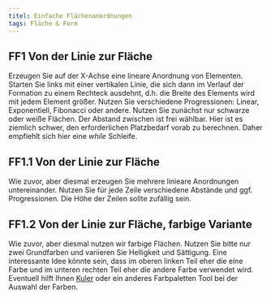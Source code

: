 ```yaml
---
titel: Einfache Flächenanordnungen
tags: Fläche & Form
---
```


## FF1 Von der Linie zur Fläche
Erzeugen Sie auf der X-Achse eine lineare Anordnung von Elementen. Starten Sie links mit einer vertikalen Linie, die sich dann im Verlauf der Formation zu einem Rechteck ausdehnt, d.h. die Breite des Elements wird mit jedem Element größer. Nutzen Sie verschiedene Progressionen: Linear, Exponentiell, Fibonacci oder andere. Nutzen Sie zunächst nur schwarze oder weiße Flächen. Der Abstand zwischen ist frei wählbar. Hier ist es ziemlich schwer, den erforderlichen Platzbedarf vorab zu berechnen. Daher empfiehlt sich hier eine *while* Schleife.

## FF1.1 Von der Linie zur Fläche
Wie zuvor, aber diesmal erzeugen Sie mehrere linieare Anordnungen untereinander. Nutzen Sie für jede Zeile verschiedene Abstände und ggf. Progressionen. Die Höhe der Zeilen sollte zufällig sein. 

## FF1.2 Von der Linie zur Fläche, farbige Variante
Wie zuvor, aber diesmal nutzen wir farbige Flächen. Nutzen Sie bitte nur zwei Grundfarben und variieren Sie Helligkeit und Sättigung. Eine interessante Idee könnte sein, dass im oberen linken Teil eher die eine Farbe und im unteren rechten Teil eher die andere Farbe verwendet wird. Eventuell hilft Ihnen [Kuler](https://color.adobe.com/) oder ein anderes Farbpaletten Tool bei der Auswahl der Farben.
